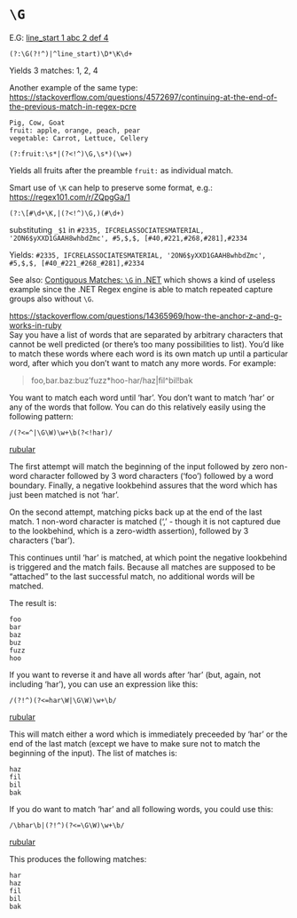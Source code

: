 # `\G`

E.G: [line_start 1 abc 2 def 4](https://stackoverflow.com/questions/51127479/regex-match-all-possibilities)

    (?:\G(?!^)|^line_start)\D*\K\d+

Yields 3 matches: 1, 2, 4

Another example of the same type: https://stackoverflow.com/questions/4572697/continuing-at-the-end-of-the-previous-match-in-regex-pcre

    Pig, Cow, Goat
    fruit: apple, orange, peach, pear
    vegetable: Carrot, Lettuce, Cellery

    (?:fruit:\s*|(?<!^)\G,\s*)(\w+)

Yields all fruits after the preamble `fruit:` as individual match.

Smart use of `\K` can help to preserve some format, e.g.: https://regex101.com/r/ZQpgGa/1

    (?:\[#\d+\K,|(?<!^)\G,)(#\d+)

substituting `_$1` in `#2335, IFCRELASSOCIATESMATERIAL, '2ON6$yXXD1GAAH8whbdZmc', #5,$,$, [#40,#221,#268,#281],#2334`

Yields: `#2335, IFCRELASSOCIATESMATERIAL, '2ON6$yXXD1GAAH8whbdZmc', #5,$,$, [#40_#221_#268_#281],#2334`

See also: [Contiguous Matches: `\G` in .NET](https://docs.microsoft.com/en-us/dotnet/standard/base-types/anchors-in-regular-expressions#Contiguous) which shows a kind of useless example since the .NET Regex engine is able to match repeated capture groups also without `\G`.

https://stackoverflow.com/questions/14365969/how-the-anchor-z-and-g-works-in-ruby  
Say you have a list of words that are separated by arbitrary characters that cannot be well predicted (or there’s too many possibilities to list). You’d like to match these words where each word is its own match up until a particular word, after which you don’t want to match any more words. For example:

> foo,bar.baz:buz’fuzz\*hoo-har/haz|fil^bil!bak

You want to match each word until ‘har’. You don’t want to match ‘har’ or any of the words that follow. You can do this relatively easily using the following pattern:

    /(?<=^|\G\W)\w+\b(?<!har)/

[rubular](http://rubular.com/r/txPGpr8tOn)

The first attempt will match the beginning of the input followed by zero non-word character followed by 3 word characters (‘foo’) followed by a word boundary. Finally, a negative lookbehind assures that the word which has just been matched is not ‘har’.

On the second attempt, matching picks back up at the end of the last match. 1 non-word character is matched (‘,’ - though it is not captured due to the lookbehind, which is a zero-width assertion), followed by 3 characters (‘bar’).

This continues until ‘har’ is matched, at which point the negative lookbehind is triggered and the match fails. Because all matches are supposed to be “attached” to the last successful match, no additional words will be matched.

The result is:

    foo
    bar
    baz
    buz
    fuzz
    hoo

If you want to reverse it and have all words after ‘har’ (but, again, not including ‘har’), you can use an expression like this:

    /(?!^)(?<=har\W|\G\W)\w+\b/

[rubular](http://rubular.com/r/khxeACl9EH)

This will match either a word which is immediately preceeded by ‘har’ or the end of the last match (except we have to make sure not to match the beginning of the input). The list of matches is:

    haz
    fil
    bil
    bak

If you do want to match ‘har’ and all following words, you could use this:

    /\bhar\b|(?!^)(?<=\G\W)\w+\b/

[rubular](http://rubular.com/r/0sEmSvkXLA)

This produces the following matches:

    har
    haz
    fil
    bil
    bak
